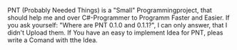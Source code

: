 PNT (Probably Needed Things) is a "Small" Programmingproject, that should help me and over C#-Programmer to Programm Faster and Easier. If you ask yourself: "Where are PNT 0.1.0 and 0.1.1?", I can only answer, that I didn't Upload them.
If You have an easy to implement Idea for PNT, pleas write a Comand with tthe Idea.
